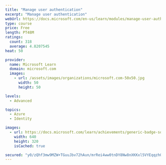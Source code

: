 ```yaml
---
title: "Manage user authentication"
excerpt: "Manage user authentication"
webUrl: https://docs.microsoft.com/en-us/learn/modules/manage-user-authentication/
type: course
price: Free
length: PT48M
ratings:
  count: 318
  average: 4.8207545
heat: 50

provider:
  name: Microsoft Learn
  domain: microsoft.com
  images:
    - url: /assets/images/organizations/microsoft.com-50x50.jpg
      width: 50
      height: 50

levels:
  - Advanced

topics:
  - Azure
  - Identity

images:
  - url: https://docs.microsoft.com/learn/achievements/generic-badge-social.png
    width: 640
    height: 320
    isCached: true

secured: "y0/zQhf3mw9MZW+TGuuJbv72hAun/mrRei4ww0tnDY8Nw8nXKKxl5VYEqqzhQ6QRmyKbRxr/THQs3hHwoIlO8CsGINdivK4w+qupCw8ILRNmPCUYN+N8op6Y8GB9vvSvei0tCTDJEW/3jM7Q8RIpmMjydwqrAbcr+brDUsqf3DDD9Lot5S9sZteg5jP9/5Pn90MFozLCEFz1xNdkPg8oMKxnQl782+isZc3GRkrO62WvGboQUBa7u6OdgADL9PB7vXsKswwUOFIIbz29uLOK4l15sg12KQbT68JHerFFO76VFnp3Mx4iCNl7pJELUuDpeFxBVJkIdXqNdwBxjGphDhlRf10rtaCRvwUeqcfa6z+ElEeETW8m8eZxrMsR0lFqP3Gsc/NG9wWysOI0+fl4NLioowyshLoWi2eKyXonShc=;FhQRjP9/kPvSIgXvM2fauA=="
---
```


